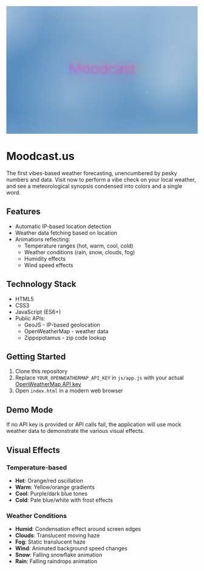 ![image](assets/blurb-image.png)

# Moodcast.us

The first vibes-based weather forecasting, unencumbered by pesky numbers and data. Visit now to perform a vibe check on your local weather, and see a meteorological synopsis condensed into colors and a single word.

## Features

- Automatic IP-based location detection
- Weather data fetching based on location
- Animations reflecting:
  - Temperature ranges (hot, warm, cool, cold)
  - Weather conditions (rain, snow, clouds, fog)
  - Humidity effects
  - Wind speed effects

## Technology Stack

- HTML5
- CSS3
- JavaScript (ES6+)
- Public APIs:
  - GeoJS - IP-based geolocation
  - OpenWeatherMap - weather data
  - Zippopotamus - zip code lookup

## Getting Started

1. Clone this repository
2. Replace `YOUR_OPENWEATHERMAP_API_KEY` in `js/app.js` with your actual [OpenWeatherMap API key](https://openweathermap.org/api)
3. Open `index.html` in a modern web browser

## Demo Mode

If no API key is provided or API calls fail, the application will use mock weather data to demonstrate the various visual effects.

## Visual Effects

### Temperature-based
- **Hot**: Orange/red oscillation
- **Warm**: Yellow/orange gradients
- **Cool**: Purple/dark blue tones
- **Cold**: Pale blue/white with frost effects

### Weather Conditions
- **Humid**: Condensation effect around screen edges
- **Clouds**: Translucent moving haze
- **Fog**: Static translucent haze
- **Wind**: Animated background speed changes
- **Snow**: Falling snowflake animation
- **Rain**: Falling raindrops animation
